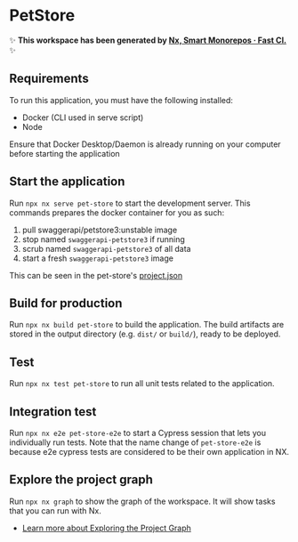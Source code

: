 # PetStore
✨ **This workspace has been generated by [Nx, Smart Monorepos · Fast CI.](https://nx.dev)** ✨

## Requirements
To run this application, you must have the following installed:

- Docker (CLI used in serve script)
- Node

Ensure that Docker Desktop/Daemon is already running on your computer before starting the application

## Start the application

Run `npx nx serve pet-store` to start the development server. This commands prepares the docker container for you as such:

1. pull swaggerapi/petstore3:unstable image
2. stop named `swaggerapi-petstore3` if running
3. scrub named `swaggerapi-petstore3` of all data
4. start a fresh `swaggerapi-petstore3` image

This can be seen in the pet-store's [project.json](apps/pet-store/project.json)

## Build for production

Run `npx nx build pet-store` to build the application. The build artifacts are stored in the output directory (e.g. `dist/` or `build/`), ready to be deployed.

## Test
Run `npx nx test pet-store` to run all unit tests related to the application.

## Integration test
Run `npx nx e2e pet-store-e2e` to start a Cypress session that lets you individually run tests. Note that the name change of `pet-store-e2e` is because e2e
cypress tests are considered to be their own application in NX.

## Explore the project graph

Run `npx nx graph` to show the graph of the workspace.
It will show tasks that you can run with Nx.

- [Learn more about Exploring the Project Graph](https://nx.dev/core-features/explore-graph)
